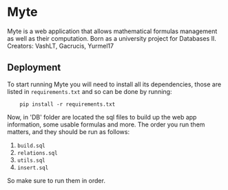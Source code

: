 # Myte

Myte is a web application that allows mathematical formulas management as well as their computation. Born
as a university project for Databases II. Creators: VashLT, Gacrucis, Yurmel17

## Deployment

To start running Myte you will need to install all its dependencies, those are listed in `requirements.txt`
and so can be done by running:

```
    pip install -r requirements.txt
```

Now, in 'DB' folder are located the sql files to build up the web app information, some usable formulas and more. The order you run them matters, and they should be run as follows:

1. `build.sql`
2. `relations.sql`
3. `utils.sql`
4. `insert.sql`

So make sure to run them in order.

